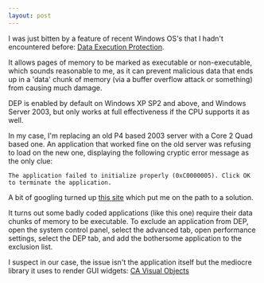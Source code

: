 ```yaml
---
layout: post
---
```

I was just bitten by a feature of recent Windows OS's that I hadn't encountered
before: [Data Execution Protection](http://en.wikipedia.org/wiki/Data_Execution_Prevention).

It allows pages of memory to be marked as executable or non-executable, which
sounds reasonable to me, as it can prevent malicious data that ends up in a
'data' chunk of memory (via a buffer overflow attack or something) from
causing much damage.

DEP is enabled by default on Windows XP SP2 and above, and Windows Server 2003,
but only works at full effectiveness if the CPU supports it as well.

In my case, I'm replacing an old P4 based 2003 server with a Core 2 Quad based
one. An application that worked fine on the old server was refusing to load on
the new one, displaying the following cryptic error message as the only clue:

    The application failed to initialize properly (0xC0000005). Click OK to terminate the application.

A bit of googling turned up [this
site](http://www.updatexp.com/0xC0000005.html) which put me on the path to a
solution.

It turns out some badly coded applications (like this one) require their data
chunks of memory to be executable. To exclude an application from DEP, open the
system control panel, select the advanced tab, open performance settings,
select the DEP tab, and add the bothersome application to the exclusion list.

I suspect in our case, the issue isn't the application itself but the mediocre
library it uses to render GUI widgets: [CA Visual
Objects](http://www.cavo.com/)
